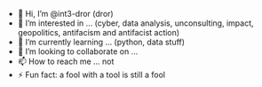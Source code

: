 - 👋 Hi, I’m @int3-dror (dror)
- 👀 I’m interested in ... (cyber, data analysis, unconsulting, impact, geopolitics, antifacism and antifacist action)
- 🌱 I’m currently learning ... (python, data stuff)
- 💞️ I’m looking to collaborate on ...
- 📫 How to reach me ... not
- ⚡ Fun fact: a fool with a tool is still a fool

<!---
int3-dror/int3-dror is a ✨ special ✨ repository because its `README.md` (this file) appears on your GitHub profile.
You can click the Preview link to take a look at your changes.
--->

